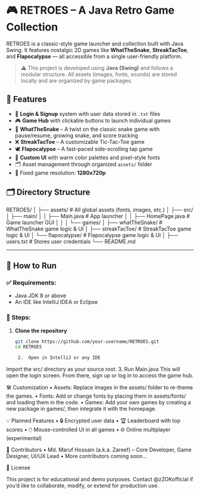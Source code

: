 # 🎮 RETROES – A Java Retro Game Collection

RETROES is a classic-style game launcher and collection built with Java Swing. It features nostalgic 2D games like **WhatTheSnake**, **StreakTacToe**, and **Flapocalypse** — all accessible from a single user-friendly platform.

> ⚠️ This project is developed using **Java (Swing)** and follows a modular structure. All assets (images, fonts, sounds) are stored locally and are organized by game packages.



## 🧠 Features

- 🚪 **Login & Signup** system with user data stored in `.txt` files
- 🎮 **Game Hub** with clickable buttons to launch individual games
- 🐍 **WhatTheSnake** – A twist on the classic snake game with pause/resume, growing snake, and score tracking
- ❌ **StreakTacToe** – A customizable Tic-Tac-Toe game
- 🕊️ **Flapocalypse** – A fast-paced side-scrolling tap game
- 🎨 **Custom UI** with warm color palettes and pixel-style fonts
- 🗂️ Asset management through organized `assets/` folder
- 📏 Fixed game resolution: **1280x720p**


## 🗂️ Directory Structure

RETROES/
│
├── assets/                  # All global assets (fonts, images, etc.)
│
├── src/
│   ├── main/
│   │   ├── Main.java        # App launcher
│   │   ├── HomePage.java    # Game launcher GUI
│   │
│   └── games/
│       ├── whatTheSnake/    # WhatTheSnake game logic & UI
│       ├── streakTacToe/    # StreakTacToe game logic & UI
│       └── flapocalypse/    # Flapocalypse game logic & UI
│
├── users.txt                # Stores user credentials
└── README.md

---

## 🚀 How to Run

### ✅ Requirements:
- Java JDK 8 or above
- An IDE like IntelliJ IDEA or Eclipse

### 🧭 Steps:
1. **Clone the repository**  
   ```bash
   git clone https://github.com/your-username/RETROES.git
   cd RETROES

	2.	Open in IntelliJ or any IDE
Import the src/ directory as your source root.
	3.	Run Main.java
This will open the login screen. From there, sign up or log in to access the game hub.



🛠️ Customization
	•	Assets: Replace images in the assets/ folder to re-theme the games.
	•	Fonts: Add or change fonts by placing them in assets/fonts/ and loading them in the code.
	•	Games: Add your own games by creating a new package in games/, then integrate it with the homepage.



💡 Planned Features
	•	🔒 Encrypted user data
	•	🏆 Leaderboard with top scores
	•	🖱️ Mouse-controlled UI in all games
	•	🌐 Online multiplayer (experimental)



🤝 Contributors
	•	Md. Maruf Hossain (a.k.a. Zareef) – Core Developer, Game Designer, UI/UX Lead
	•	More contributors coming soon…



📜 License

This project is for educational and demo purposes.
Contact @zZOKofficial if you’d like to collaborate, modify, or extend for production use.
